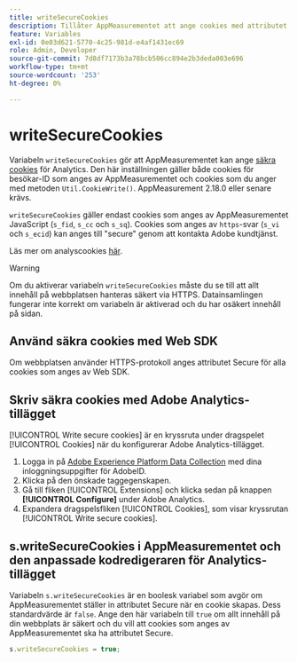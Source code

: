 ```yaml
---
title: writeSecureCookies
description: Tillåter AppMeasurementet att ange cookies med attributet Secure.
feature: Variables
exl-id: 0e03d621-5770-4c25-981d-e4af1431ec69
role: Admin, Developer
source-git-commit: 7d8df7173b3a78bcb506cc894e2b3deda003e696
workflow-type: tm+mt
source-wordcount: '253'
ht-degree: 0%

---
```


# writeSecureCookies

Variabeln `writeSecureCookies` gör att AppMeasurementet kan ange [säkra cookies](https://en.wikipedia.org/wiki/Secure_cookie) för Analytics. Den här inställningen gäller både cookies för besökar-ID som anges av AppMeasurementet och cookies som du anger med metoden `Util.CookieWrite()`. AppMeasurement 2.18.0 eller senare krävs.

`writeSecureCookies` gäller endast cookies som anges av AppMeasurementet JavaScript (`s_fid`, `s_cc` och `s_sq`). Cookies som anges av `https`-svar (`s_vi` och `s_ecid`) kan anges till &quot;secure&quot; genom att kontakta Adobe kundtjänst.

Läs mer om analyscookies [här](https://experienceleague.adobe.com/docs/core-services/interface/administration/ec-cookies/cookies-analytics.html?lang=sv-SE).

>[!WARNING]
>
>Om du aktiverar variabeln `writeSecureCookies` måste du se till att allt innehåll på webbplatsen hanteras säkert via HTTPS. Datainsamlingen fungerar inte korrekt om variabeln är aktiverad och du har osäkert innehåll på sidan.

## Använd säkra cookies med Web SDK

Om webbplatsen använder HTTPS-protokoll anges attributet Secure för alla cookies som anges av Web SDK.

## Skriv säkra cookies med Adobe Analytics-tillägget

[!UICONTROL Write secure cookies] är en kryssruta under dragspelet [!UICONTROL Cookies] när du konfigurerar Adobe Analytics-tillägget.

1. Logga in på [Adobe Experience Platform Data Collection](https://experience.adobe.com/data-collection) med dina inloggningsuppgifter för AdobeID.
2. Klicka på den önskade taggegenskapen.
3. Gå till fliken [!UICONTROL Extensions] och klicka sedan på knappen **[!UICONTROL Configure]** under Adobe Analytics.
4. Expandera dragspelsfliken [!UICONTROL Cookies], som visar kryssrutan [!UICONTROL Write secure cookies].

## s.writeSecureCookies i AppMeasurementet och den anpassade kodredigeraren för Analytics-tillägget

Variabeln `s.writeSecureCookies` är en boolesk variabel som avgör om AppMeasurementet ställer in attributet Secure när en cookie skapas. Dess standardvärde är `false`. Ange den här variabeln till `true` om allt innehåll på din webbplats är säkert och du vill att cookies som anges av AppMeasurementet ska ha attributet Secure.

```js
s.writeSecureCookies = true;
```
